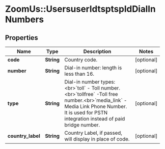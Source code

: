 # ZoomUs::UsersuserIdtsptspIdDialInNumbers

## Properties
Name | Type | Description | Notes
------------ | ------------- | ------------- | -------------
**code** | **String** | Country code. | [optional] 
**number** | **String** | Dial-in number: length is less than 16. | [optional] 
**type** | **String** | Dial-in number types:&lt;br&gt;&#x60;toll&#x60; - Toll number.&lt;br&gt;&#x60;tollfree&#x60; -Toll free number.&lt;br&gt;&#x60;media_link&#x60; - Media Link Phone Number. It is used for PSTN integration instead of paid bridge number. | [optional] 
**country_label** | **String** | Country Label, if passed, will display in place of code. | [optional] 


